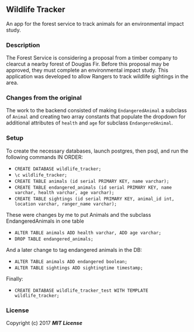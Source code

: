 ## Wildlife Tracker

An app for the forest service to track animals for an environmental impact study.

### Description

The Forest Service is considering a proposal from a timber company to clearcut a nearby forest of Douglas Fir. Before this proposal may be approved, they must complete an environmental impact study. This application was developed to allow Rangers to track wildlife sightings in the area.

### Changes from the original

The work to the backend consisted of making `EndangeredAnimal` a subclass of `Animal` and creating two array constants that populate the dropdown for additional attributes of `health` and `age` for subclass `EndangeredAnimal`.

### Setup

To create the necessary databases, launch postgres, then psql, and run the following commands IN ORDER:

* `CREATE DATABASE wildlife_tracker;`
* `\c wildlife_tracker;`
* `CREATE TABLE animals (id serial PRIMARY KEY, name varchar);`
* `CREATE TABLE endangered_animals (id serial PRIMARY KEY, name varchar, health varchar, age varchar);`
* `CREATE TABLE sightings (id serial PRIMARY KEY, animal_id int, location varchar, ranger_name varchar);`

These were changes by me to put Animals and the subclass EndangeredAnimals in one table

* `ALTER TABLE animals ADD health varchar, ADD age varchar;`
* `DROP TABLE endangered_animals;`

And a later change to tag endangered animals in the DB:

* `ALTER TABLE animals ADD endangered boolean;`
* `ALTER TABLE sightings ADD sightingtime timestamp;`

Finally:

* `CREATE DATABASE wildlife_tracker_test WITH TEMPLATE wildlife_tracker;`

### License

Copyright (c) 2017 **_MIT License_**
